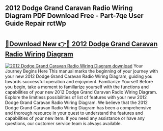## 2012 Dodge Grand Caravan Radio Wiring Diagram PDF Download Free - Part-7qe User Guide Repair rctWp

# <h2><a href="http://dfmv9fg.blite.top/?on=2012+Dodge+Grand+Caravan+Radio+Wiring+Diagram">🔗Download New 👉🔴 2012 Dodge Grand Caravan Radio Wiring Diagram</a></h2>

[![2012 Dodge Grand Caravan Radio Wiring Diagram download](https://i.imgur.com/lujVjoI.png)](http://dfmv9fg.blite.top/?on=2012+Dodge+Grand+Caravan+Radio+Wiring+Diagram)
Your Journey Begins Here This manual marks the beginning of your journey with your new 2012 Dodge Grand Caravan Radio Wiring Diagram, guiding you towards successful operation and enjoyment. Familiarize Yourself Before you begin, take a moment to familiarize yourself with the functions and capabilities of your new 2012 Dodge Grand Caravan Radio Wiring Diagram. Explore the limitless possibilities of list of features with your new 2012 Dodge Grand Caravan Radio Wiring Diagram. We believe that the 2012 Dodge Grand Caravan Radio Wiring Diagram has been a comprehensive and thorough resource in your quest to understand the features and capabilities of your new item. If you need any assistance or have any questions, our customer service team is always available.
